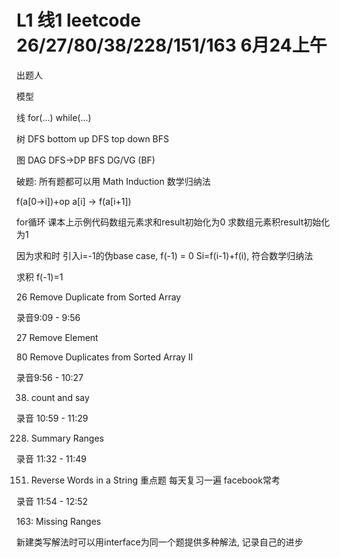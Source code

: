 # L1 线1 leetcode 26/27/80/38/228/151/163 6月24上午

出题人  


模型    

线        for\(...\)        while\(...\)

树        DFS bottom up        DFS top down        BFS

图        DAG        DFS-&gt;DP        BFS        DG/VG    \(BF\)

破题: 所有题都可以用 Math Induction 数学归纳法

f\(a\[0-&gt;i\]\)+op a\[i\] -&gt; f\(a\[i+1\]\)  


for循环 课本上示例代码数组元素求和result初始化为0 求数组元素积result初始化为1

因为求和时 引入i=-1的伪base case,  f\(-1\) = 0 Si=f\(i-1\)+f\(i\), 符合数学归纳法

求积 f\(-1\)=1



26 Remove Duplicate from Sorted Array

录音9:09 - 9:56

27 Remove Element

80 Remove Duplicates from Sorted Array II

录音9:56 - 10:27

38. count and say

录音 10:59 - 11:29

228. Summary Ranges

录音 11:32 - 11:49

151. Reverse Words in a String 重点题 每天复习一遍 facebook常考

录音 11:54 - 12:52

163: Missing Ranges

新建类写解法时可以用interface为同一个题提供多种解法, 记录自己的进步

